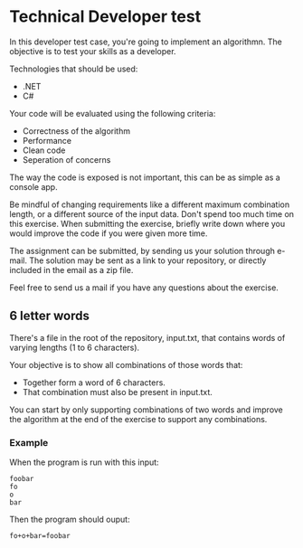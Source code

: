 # Technical Developer test

In this developer test case, you're going to implement an algorithmn. The objective is to test your skills as a developer.

Technologies that should be used:

- .NET
- C#

Your code will be evaluated using the following criteria:

- Correctness of the algorithm
- Performance
- Clean code
- Seperation of concerns

The way the code is exposed is not important, this can be as simple as a console app.

Be mindful of changing requirements like a different maximum combination length, or a different source of the input data. Don't spend too much time on this exercise. When submitting the exercise, briefly write down where you would improve the code if you were given more time.

The assignment can be submitted, by sending us your solution through e-mail. The solution may be sent as a link to your repository, or directly included in the email as a zip file.

Feel free to send us a mail if you have any questions about the exercise.

## 6 letter words

There's a file in the root of the repository, input.txt, that contains words of varying lengths (1 to 6 characters).

Your objective is to show all combinations of those words that:

- Together form a word of 6 characters.
- That combination must also be present in input.txt.

You can start by only supporting combinations of two words and improve the algorithm at the end of the exercise to support any combinations.


### Example

When the program is run with this input:
```
foobar
fo
o
bar
```

Then the program should ouput:
```
fo+o+bar=foobar
```